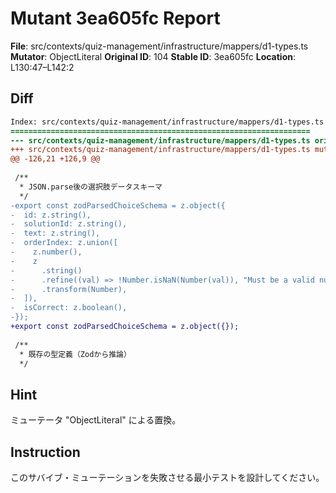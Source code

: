 # Mutant 3ea605fc Report

**File**: src/contexts/quiz-management/infrastructure/mappers/d1-types.ts
**Mutator**: ObjectLiteral
**Original ID**: 104
**Stable ID**: 3ea605fc
**Location**: L130:47–L142:2

## Diff

```diff
Index: src/contexts/quiz-management/infrastructure/mappers/d1-types.ts
===================================================================
--- src/contexts/quiz-management/infrastructure/mappers/d1-types.ts	original
+++ src/contexts/quiz-management/infrastructure/mappers/d1-types.ts	mutated #104
@@ -126,21 +126,9 @@
 
 /**
  * JSON.parse後の選択肢データスキーマ
  */
-export const zodParsedChoiceSchema = z.object({
-  id: z.string(),
-  solutionId: z.string(),
-  text: z.string(),
-  orderIndex: z.union([
-    z.number(),
-    z
-      .string()
-      .refine((val) => !Number.isNaN(Number(val)), "Must be a valid number")
-      .transform(Number),
-  ]),
-  isCorrect: z.boolean(),
-});
+export const zodParsedChoiceSchema = z.object({});
 
 /**
  * 既存の型定義（Zodから推論）
  */
```

## Hint

ミューテータ "ObjectLiteral" による置換。

## Instruction

このサバイブ・ミューテーションを失敗させる最小テストを設計してください。
